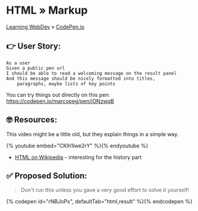 # HTML » Markup
[Learning WebDev](../../../README.md) » [CodePen.io](../README.md)

## 👉 User Story:

```
As a user
Given a public pen url
I should be able to read a welcoming message on the result panel
And this message should be nicely formatted into titles,
    paragraphs, maybe lists of key points
```

You can try things out directly on this pen:  
https://codepen.io/marcopeg/pen/jONzwqB

## 🤓 Resources:

This video might be a little old, but they explain things in a simple way.

{% youtube embed="CKlh1lwe2rY" %}{% endyoutube %}

- [HTML on Wikipedia][1] - interesting for the history part

## ✅ Proposed Solution:

> Don't run this unless you gave a very good effort to solve it yourself!

{% codepen id="rNBJoPx", defaultTab="html,result" %}{% endcodepen %}

[1]: https://en.wikipedia.org/wiki/HTML "HTML"

